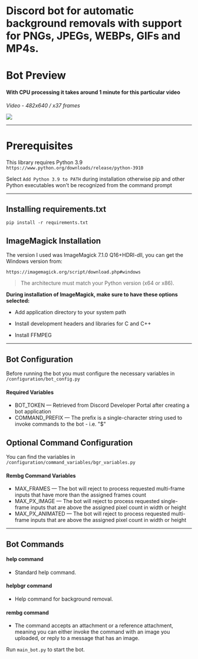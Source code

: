 # Discord bot for automatic background removals with support for PNGs, JPEGs, WEBPs, GIFs and MP4s.

# Bot Preview
#### With CPU processing it takes around 1 minute for this particular video
*Video - 482x640 / x37 frames*

![](https://github.com/Syn-dromatic/discord-bg-removal-bot/blob/main/preview/preview.gif)

___
# Prerequisites 
This library requires Python 3.9
`https://www.python.org/downloads/release/python-3910`

Select `Add Python 3.9 to PATH` during installation otherwise pip and other Python executables won't be recognized from the command prompt

___


## Installing requirements.txt
```pip install -r requirements.txt```




## ImageMagick Installation
The version I used was ImageMagick 7.1.0 Q16+HDRI-dll, you can get the Windows version from:

`https://imagemagick.org/script/download.php#windows`

> The architecture must match your Python version (x64 or x86).




**During installation of ImageMagick, make sure to have these options selected:**

- Add application directory to your system path

- Install development headers and libraries for C and C++

- Install FFMPEG

___

## Bot Configuration
Before running the bot you must configure the necessary variables in `/configuration/bot_config.py`
#### Required Variables
- BOT_TOKEN — Retrieved from Discord Developer Portal after creating a bot application
- COMMAND_PREFIX — The prefix is a single-character string used to invoke commands to the bot - i.e. "$"


## Optional Command Configuration
You can find the variables in `/configuration/command_variables/bgr_variables.py`
#### Rembg Command Variables
- MAX_FRAMES — The bot will reject to process requested multi-frame inputs that have more than the assigned frames count
- MAX_PX_IMAGE — The bot will reject to process requested single-frame inputs that are above the assigned pixel count in width or height
- MAX_PX_ANIMATED — The bot will reject to process requested multi-frame inputs that are above the assigned pixel count in width or height

___

## Bot Commands
#### help command
- Standard help command.

#### helpbgr command
- Help command for background removal.
#### rembg command
- The command accepts an attachment or a reference attachment, meaning you can either invoke the command with an image you uploaded, or reply to a message that has an image.

Run `main_bot.py` to start the bot.
